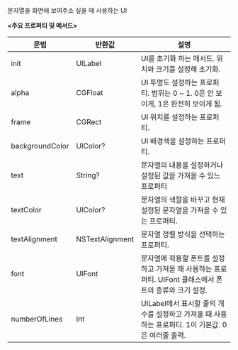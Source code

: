 
문자열을 화면에 보여주소 싶을 때 사용하는 UI

**<주요 프로퍼티 및 메서드>**

|문법|반환값|설명|
|---|---|---|
|init|UILabel| UI를 초기화 하는 메서드. 위치와 크기를 설정해 초기화.|
|alpha|CGFloat| UI 투명도 설정하는 프로퍼티. 범위는 0 ~ 1. 0은 안 보이게, 1은 완전히 보이게 됨.|
|frame|CGRect| UI 위치를 설정하는 프로퍼티.|
|backgroundColor|UIColor?| UI 배경색을 설정하는 프로퍼티.|
|text|String?| 문자열의 내용을 설정하거나 설정된 값을 가져올 수 있느 프로퍼티|
|textColor|UIColor?| 문자열의 색깔을 바꾸고 현재 설정된 문자열을 가져올 수 있는 프로퍼티.|
|textAlignment|NSTextAlignment| 문자열 정렬 방식을 선택하는 프로퍼티.|
|font|UIFont| 문자열에 적용할 폰트를 설정하고 가져올 때 사용하는 프로퍼티. UIFont 클래스에서 폰트의 종류와 크기 설정.|
|numberOfLines|Int| UILabel에서 표시할 줄의 개수를 설정하고 가져올 때 사용하는 프로퍼티. 1이 기본값. 0은 여러줄 출력.|

